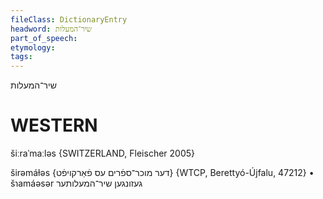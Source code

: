 ```yaml
---
fileClass: DictionaryEntry
headword: שיר־המעלות
part_of_speech: 
etymology: 
tags: 
---
```

שיר־המעלות

WESTERN
========

šiːraˈmaːləs {SWITZERLAND, Fleischer 2005}

širəmáɫəs {דער מוכר־ספֿרים עס פֿאַרקויפֿט} {WTCP, Berettyó-Újfalu, 47212}
	•	šɿamáəsər געזונגען שיר־המעלותער